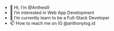 - 👋 Hi, I’m @Antheslll
- 👀 I’m interested in Web App Development
- 🌱 I’m currently learn to be a Full-Stack Developer
- 📫 How to reach me on IG @anthonylog.id


<!---
Antheslll/Antheslll is a ✨ special ✨ repository because its `README.md` (this file) appears on your GitHub profile.
You can click the Preview link to take a look at your changes.
--->

